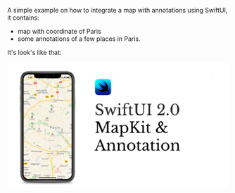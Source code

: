 A simple example on how to integrate a map with annotations using SwiftUI, it contains:
- map with coordinate of Paris 
- some annotations of a few places in Paris.

It's look's like that:

![Screenshot](screenshot.png)
